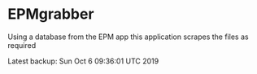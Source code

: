 # EPMgrabber
Using a database from the EPM app this application scrapes the files as required


Latest backup: Sun Oct 6 09:36:01 UTC 2019
